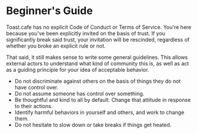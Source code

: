 # Beginner's Guide
Toast.cafe has no explicit Code of Conduct or Terms of Service.
You're here because you've been explicitly invited on the basis of trust.
If you significantly break said trust, your invitation will be rescinded,
regardless of whether you broke an explicit rule or not.

That said, it still makes sense to write some general guidelines.
This allows external actors to understand what kind of community this is,
as well as act as a guiding principle for your idea of acceptable behavior.

* Do not discriminate against others on the basis of things they do not have control over.
* Do not assume someone has control over something.
* Be thoughtful and kind to all by default. Change that attitude in response to their actions.
* Identify harmful behaviors in yourself and others, and work to change them.
* Do not hesitate to slow down or take breaks if things get heated.
